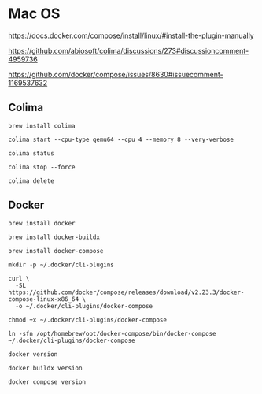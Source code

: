 # Mac OS

https://docs.docker.com/compose/install/linux/#install-the-plugin-manually

https://github.com/abiosoft/colima/discussions/273#discussioncomment-4959736

https://github.com/docker/compose/issues/8630#issuecomment-1169537632

## Colima

```shell
brew install colima
```

```shell
colima start --cpu-type qemu64 --cpu 4 --memory 8 --very-verbose
```

```shell
colima status
```

```shell
colima stop --force
```

```shell
colima delete
```

## Docker

```shell
brew install docker
```

```shell
brew install docker-buildx
```

```shell
brew install docker-compose
```

```shell
mkdir -p ~/.docker/cli-plugins
```

```shell
curl \
  -SL https://github.com/docker/compose/releases/download/v2.23.3/docker-compose-linux-x86_64 \
  -o ~/.docker/cli-plugins/docker-compose
```

```shell
chmod +x ~/.docker/cli-plugins/docker-compose
```

```shell
ln -sfn /opt/homebrew/opt/docker-compose/bin/docker-compose ~/.docker/cli-plugins/docker-compose
```

```shell
docker version
```

```shell
docker buildx version
```

```shell
docker compose version
```

